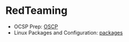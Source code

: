 # RedTeaming

- OCSP Prep: [OSCP]
- Linux Packages and Configuration: [packages]







[OSCP]: <https://github.com/k3rt4s/RedTeaming/blob/main/OSCP/README.md>
[packages]: <https://github.com/k3rt4s/RedTeaming/blob/main/packages.sh>